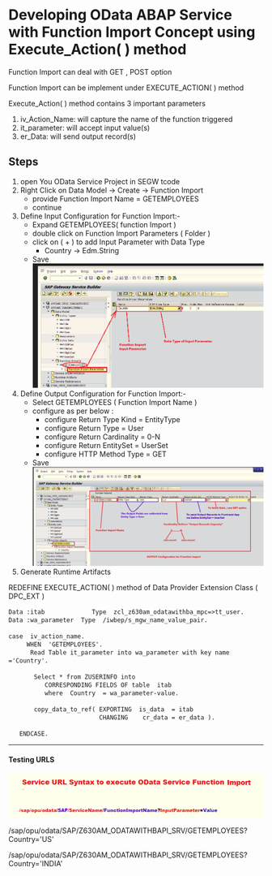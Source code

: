 #  Developing OData ABAP Service with Function Import Concept using Execute_Action( ) method

Function Import  can deal with   GET , POST option

Function Import can be implement under  EXECUTE_ACTION( ) method

Execute_Action( ) method contains 3 important parameters
1. iv_Action_Name: will capture the name of the function triggered
2. it_parameter: will accept input value(s)
3. er_Data: will send output record(s)

## Steps

1. open You OData Service Project in SEGW tcode
2. Right Click on Data Model -> Create -> Function Import
    - provide Function Import Name  =   GETEMPLOYEES
    - continue
3. Define Input Configuration for Function Import:-
    - Expand  GETEMPLOYEES( function Import )
    - double click on  Function Import Parameters ( Folder )
    - click on  ( + )   to add Input Parameter with Data Type
        - Country -> Edm.String
    - Save
    ![](./images/Fn_import_input_params.png)
4. Define  Output Configuration for Function Import:-
    - Select GETEMPLOYEES ( Function Import Name )
    - configure as per below :
        - configure  Return Type Kind 	= EntityType
	    - configure  Return Type                 = User	
	    - configure Return Cardinality       =  0-N
	    - configure Return EntitySet          = UserSet
	    - configure HTTP Method Type     =  GET
    - Save
    ![](./images/Fn_import_output_params.png)
5. Generate Runtime Artifacts 

REDEFINE EXECUTE_ACTION( ) method of Data Provider Extension Class ( DPC_EXT )

```
Data :itab         	   Type  zcl_z630am_odatawithba_mpc=>tt_user.
Data :wa_parameter  Type  /iwbep/s_mgw_name_value_pair.

case  iv_action_name.
     WHEN  'GETEMPLOYEES'.
      Read Table it_parameter into wa_parameter with key name ='Country'.

       Select * from ZUSERINFO into
          CORRESPONDING FIELDS OF table  itab
          where  Country  = wa_parameter-value.

       copy_data_to_ref( EXPORTING  is_data  = itab
                         CHANGING    cr_data = er_data ).

   ENDCASE.
```

---

#### Testing URLS

![](./images/Fn_import_URL.png)

/sap/opu/odata/SAP/Z630AM_ODATAWITHBAPI_SRV/GETEMPLOYEES?Country='US'

/sap/opu/odata/SAP/Z630AM_ODATAWITHBAPI_SRV/GETEMPLOYEES?Country='INDIA'